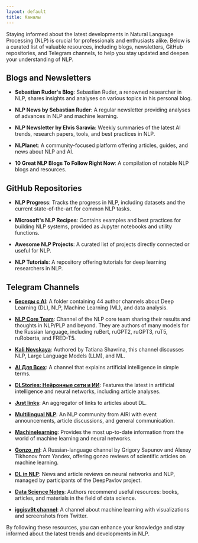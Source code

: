 ```yaml
---
layout: default
title: Каналы
---
```


Staying informed about the latest developments in Natural Language Processing (NLP) is crucial for professionals and enthusiasts alike. Below is a curated list of valuable resources, including blogs, newsletters, GitHub repositories, and Telegram channels, to help you stay updated and deepen your understanding of NLP.

## Blogs and Newsletters

- **Sebastian Ruder's Blog**: Sebastian Ruder, a renowned researcher in NLP, shares insights and analyses on various topics in his personal blog. 

- **NLP News by Sebastian Ruder**: A regular newsletter providing analyses of advances in NLP and machine learning. 

- **NLP Newsletter by Elvis Saravia**: Weekly summaries of the latest AI trends, research papers, tools, and best practices in NLP. 

- **NLPlanet**: A community-focused platform offering articles, guides, and news about NLP and AI. 

- **10 Great NLP Blogs To Follow Right Now**: A compilation of notable NLP blogs and resources. 

## GitHub Repositories

- **NLP Progress**: Tracks the progress in NLP, including datasets and the current state-of-the-art for common NLP tasks. 

- **Microsoft's NLP Recipes**: Contains examples and best practices for building NLP systems, provided as Jupyter notebooks and utility functions. 

- **Awesome NLP Projects**: A curated list of projects directly connected or useful for NLP. 

- **NLP Tutorials**: A repository offering tutorials for deep learning researchers in NLP. 

## Telegram Channels

- **[Беседы с AI](https://t.me/addlist/Tv2X-9ht0ck1ZTUy)**: A folder containing 44 author channels about Deep Learning (DL), NLP, Machine Learning (ML), and data analysis.

- **[NLP Core Team](https://t.me/nlpcoreteam)**: Channel of the NLP core team sharing their results and thoughts in NLP/PLP and beyond. They are authors of many models for the Russian language, including ruBert, ruGPT2, ruGPT3, ruT5, ruRoberta, and FRED-T5.

- **[Kali Novskaya](https://t.me/rybolos_channel)**: Authored by Tatiana Shavrina, this channel discusses NLP, Large Language Models (LLM), and ML.

- **[AI Для Всех](https://t.me/nn_for_science)**: A channel that explains artificial intelligence in simple terms.

- **[DLStories: Нейронные сети и ИИ](https://t.me/dl_stories)**: Features the latest in artificial intelligence and neural networks, including article analyses.

- **[Just links](https://t.me/j_links)**: An aggregator of links to articles about DL.

- **[Multilingual NLP](https://t.me/multilingual_nlp)**: An NLP community from AIRI with event announcements, article discussions, and general communication.

- **[Machinelearning](https://t.me/ai_machinelearning_big_data)**: Provides the most up-to-date information from the world of machine learning and neural networks.

- **[Gonzo_ml](http://t.me/gonzo_ML)**: A Russian-language channel by Grigory Sapunov and Alexey Tikhonov from Yandex, offering gonzo reviews of scientific articles on machine learning.

- **[DL in NLP](https://t.me/dlinnlp)**: News and article reviews on neural networks and NLP, managed by participants of the DeepPavlov project.

- **[Data Science Notes](https://t.me/ds_notes)**: Authors recommend useful resources: books, articles, and materials in the field of data science.

- **[iggisv9t channel](https://t.me/sv9t_channel)**: A channel about machine learning with visualizations and screenshots from Twitter.

By following these resources, you can enhance your knowledge and stay informed about the latest trends and developments in NLP. 

